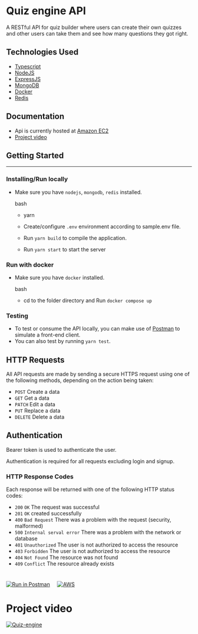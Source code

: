 # Quiz engine API

A RESTful API for quiz builder where users can create their own quizzes and other users can take them and see how many questions they got right.

## Technologies Used

- [Typescript](https://www.typescriptlang.org/)
- [NodeJS](https://nodejs.org/en/download/)
- [ExpressJS](https://expressjs.com/)
- [MongoDB](https://www.mongodb.com/)
- [Docker](https://www.docker.com/)
- [Redis](https://redis.io/)

## Documentation

- Api is currently hosted at [Amazon EC2](http://18.220.216.157/)
- [Project video](#project-video)

## Getting Started

---

### Installing/Run locally

- Make sure you have `nodejs`, `mongodb`, `redis` installed.

  bash

  - yarn

  - Create/configure `.env` environment according to sample.env file.

  - Run `yarn build` to compile the application.
  - Run `yarn start` to start the server

### Run with docker

- Make sure you have `docker` installed.

  bash

  - cd to the folder directory and Run `docker compose up`

### Testing

- To test or consume the API locally, you can make use of [Postman](https://documenter.getpostman.com/view/19915303/VUjTmPCY) to simulate a front-end client.
- You can also test by running `yarn test`.

## HTTP Requests

All API requests are made by sending a secure HTTPS request using one of the following methods, depending on the action being taken:

- `POST` Create a data
- `GET` Get a data
- `PATCH` Edit a data
- `PUT` Replace a data
- `DELETE` Delete a data

## Authentication

Bearer token is used to authenticate the user.

Authentication is required for all requests excluding login and signup.

### HTTP Response Codes

Each response will be returned with one of the following HTTP status codes:

- `200` `OK` The request was successful
- `201` `OK` created successfully
- `400` `Bad Request` There was a problem with the request (security, malformed)
- `500` `Internal serval error` There was a problem with the network or database
- `401` `Unauthorized` The user is not authorized to access the resource
- `403` `Forbidden` The user is not authorized to access the resource
- `404` `Not Found` The resource was not found
- `409` `Conflict` The resource already exists

#

#

[![Run in Postman](https://run.pstmn.io/button.svg)](https://documenter.getpostman.com/view/19915303/VUjTmPCY)     [![AWS](https://a0.awsstatic.com/libra-css/images/logos/aws_smile-header-desktop-en-white_59x35.png)](http://18.220.216.157/)

#

# Project video

[![Quiz-engine](https://res.cloudinary.com/appoga/image/upload/v1660810118/quiz-engine_agdqi6.png)](https://res.cloudinary.com/appoga/video/upload/v1660810860/Quiz_Engine_API_Demo_trvlen.mp4 "Quiz-engine API demo")

#
